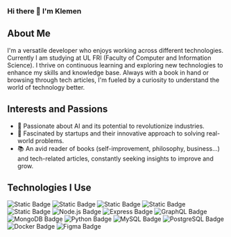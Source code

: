 ### Hi there 👋 I'm Klemen 

## About Me
I'm a versatile developer who enjoys working across different technologies. Currently I am studying at UL FRI (Faculty of Computer and Information Science). I thrive on continuous learning and exploring new technologies to enhance my skills and knowledge base. Always with a book in hand or browsing through tech articles, I'm fueled by a curiosity to understand the world of technology better.

## Interests and Passions
- 🧠 Passionate about AI and its potential to revolutionize industries.
- 🚀 Fascinated by startups and their innovative approach to solving real-world problems.
- 📚 An avid reader of books (self-improvement, philosophy, business...) and tech-related articles, constantly seeking insights to improve and grow.

## Technologies I Use
![Static Badge](https://img.shields.io/badge/React-blue?style=for-the-badge&logo=react&labelColor=black)
![Static Badge](https://img.shields.io/badge/Typescript-007acc?style=for-the-badge&logo=Typescript&logoColor=white)
![Static Badge](https://img.shields.io/badge/Angular-dd1b16?style=for-the-badge&logo=angular)
![Static Badge](https://img.shields.io/badge/Javascript-f0db4f?style=for-the-badge&logo=Javascript&logoColor=323330)
![Static Badge](https://img.shields.io/badge/React--Native-61DBFB?style=for-the-badge&logo=React&labelColor=black)
![Node.js Badge](https://img.shields.io/badge/Node.js-393?logo=nodedotjs&logoColor=fff&style=for-the-badge)
![Express Badge](https://img.shields.io/badge/Express-000?logo=express&logoColor=fff&style=for-the-badge)
![GraphQL Badge](https://img.shields.io/badge/GraphQL-E10098?logo=graphql&logoColor=fff&style=for-the-badge)
![MongoDB Badge](https://img.shields.io/badge/MongoDB-47A248?logo=mongodb&logoColor=fff&style=for-the-badge)
![Python Badge](https://img.shields.io/badge/Python-3776AB?logo=python&logoColor=fff&style=for-the-badge)
![MySQL Badge](https://img.shields.io/badge/MySQL-4479A1?logo=mysql&logoColor=fff&style=for-the-badge)
![PostgreSQL Badge](https://img.shields.io/badge/PostgreSQL-4169E1?logo=postgresql&logoColor=fff&style=for-the-badge)
![Docker Badge](https://img.shields.io/badge/Docker-2496ED?logo=docker&logoColor=fff&style=for-the-badge)
![Figma Badge](https://img.shields.io/badge/Figma-F24E1E?logo=figma&logoColor=fff&style=for-the-badge)

